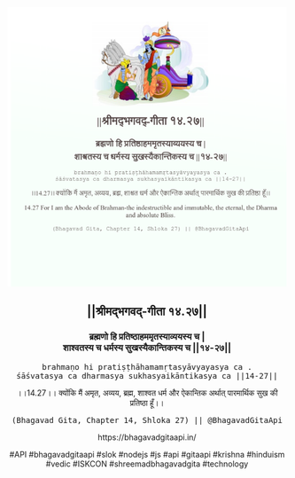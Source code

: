 <img src="../../asset/BG_14_27.png"/>
<center><h2>||श्रीमद्‍भगवद्‍-गीता १४.२७||</h2>
<h3>ब्रह्मणो हि प्रतिष्ठाहममृतस्याव्ययस्य च |<br/>शाश्वतस्य च धर्मस्य सुखस्यैकान्तिकस्य च ||१४-२७||</h3>
<pre>brahmaṇo hi pratiṣṭhāhamamṛtasyāvyayasya ca .<br/>śāśvatasya ca dharmasya sukhasyaikāntikasya ca ||14-27||</pre>
<p>।।14.27।। क्योंकि मैं अमृत, अव्यय, ब्रह्म, शाश्वत धर्म और ऐकान्तिक अर्थात् पारमार्थिक सुख की प्रतिष्ठा हूँ।।</p>
<pre>(Bhagavad Gita, Chapter 14, Shloka 27) || @BhagavadGitaApi</pre><p>https://bhagavadgitaapi.in/</p><p>#API #bhagavadgitaapi #slok #nodejs #js #api #gitaapi #krishna #hinduism #vedic #ISKCON #shreemadbhagavadgita #technology</p></center>
